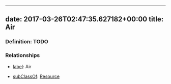 
---
date: 2017-03-26T02:47:35.627182+00:00
title: Air
---
### Definition: TODO

### Relationships

* [label](http://www.w3.org/2000/01/rdf-schema#label): Air

* [subClassOf](http://www.w3.org/2000/01/rdf-schema#subClassOf): [Resource](https://brickschema.org/schema/1.0/Brick#Resource)
